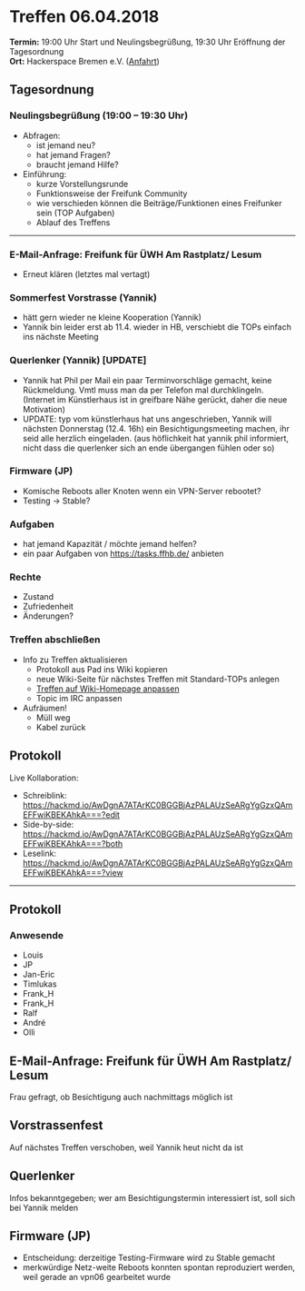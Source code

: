 # Treffen 06.04.2018

**Termin:** 19:00 Uhr Start und Neulingsbegrüßung, 19:30 Uhr Eröffnung der Tagesordnung  
**Ort:** Hackerspace Bremen e.V. ([Anfahrt](https://www.hackerspace-bremen.de/anfahrt/))

## Tagesordnung
### Neulingsbegrüßung (19:00 – 19:30 Uhr)
- Abfragen:
    - ist jemand neu?
    - hat jemand Fragen?
    - braucht jemand Hilfe?
- Einführung:
    - kurze Vorstellungsrunde
    - Funktionsweise der Freifunk Community
    - wie verschieden können die Beiträge/Funktionen eines Freifunker sein (TOP Aufgaben)
    - Ablauf des Treffens

---

### E-Mail-Anfrage: Freifunk für ÜWH Am Rastplatz/ Lesum
- Erneut klären (letztes mal vertagt)



### Sommerfest Vorstrasse (Yannik)
* hätt gern wieder ne kleine Kooperation (Yannik) 
* Yannik bin leider erst ab 11.4. wieder in HB, verschiebt die TOPs einfach ins nächste Meeting

### Querlenker (Yannik) [UPDATE]
* Yannik hat Phil per Mail ein paar Terminvorschläge gemacht, keine Rückmeldung. Vmtl muss man da per Telefon mal durchklingeln.  (Internet im Künstlerhaus ist in greifbare Nähe gerückt, daher die neue Motivation)
* UPDATE: typ vom künstlerhaus hat uns angeschrieben, Yannik will nächsten Donnerstag (12.4. 16h) ein Besichtigungsmeeting machen, ihr seid alle herzlich eingeladen. (aus höflichkeit hat yannik phil informiert, nicht dass die querlenker sich an ende übergangen fühlen oder so)

### Firmware (JP)
* Komische Reboots aller Knoten wenn ein VPN-Server rebootet?
* Testing → Stable?

### Aufgaben
- hat jemand Kapazität / möchte jemand helfen?
- ein paar Aufgaben von https://tasks.ffhb.de/ anbieten

### Rechte
- Zustand
- Zufriedenheit
- Änderungen?

### Treffen abschließen
- Info zu Treffen aktualisieren
  - Protokoll aus Pad ins Wiki kopieren
  - neue Wiki-Seite für nächstes Treffen mit Standard-TOPs anlegen
  - [Treffen auf Wiki-Homepage anpassen](Home)
  - Topic im IRC anpassen
- Aufräumen!
  - Müll weg
  - Kabel zurück


## Protokoll
Live Kollaboration:
- Schreiblink: https://hackmd.io/AwDgnA7ATArKC0BGGBjAzPALAUzSeARgYgGzxQAmEFFwiKBEKAhkA===?edit
- Side-by-side: https://hackmd.io/AwDgnA7ATArKC0BGGBjAzPALAUzSeARgYgGzxQAmEFFwiKBEKAhkA===?both
- Leselink: https://hackmd.io/AwDgnA7ATArKC0BGGBjAzPALAUzSeARgYgGzxQAmEFFwiKBEKAhkA===?view

---

## Protokoll
### Anwesende
- Louis
- JP
- Jan-Eric
- Timlukas
- Frank_H
- Frank_H
- Ralf
- André
- Olli

## E-Mail-Anfrage: Freifunk für ÜWH Am Rastplatz/ Lesum
Frau gefragt, ob Besichtigung auch nachmittags möglich ist

## Vorstrassenfest
Auf nächstes Treffen verschoben, weil Yannik heut nicht da ist

## Querlenker
Infos bekanntgegeben; wer am Besichtigungstermin interessiert ist, soll sich bei Yannik melden

## Firmware (JP)
* Entscheidung: derzeitige Testing-Firmware wird zu Stable gemacht
* merkwürdige Netz-weite Reboots konnten spontan reproduziert werden, weil gerade an vpn06 gearbeitet wurde
